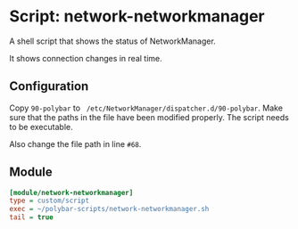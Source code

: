 # Script: network-networkmanager

A shell script that shows the status of NetworkManager.

It shows connection changes in real time.


## Configuration

Copy `90-polybar` to ` /etc/NetworkManager/dispatcher.d/90-polybar`. Make sure that the paths in the file have been modified properly. The script needs to be executable.

Also change the file path in line `#68`.


## Module

```ini
[module/network-networkmanager]
type = custom/script
exec = ~/polybar-scripts/network-networkmanager.sh
tail = true
```
